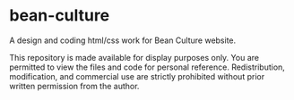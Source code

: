 # bean-culture
A design and coding html/css work for Bean Culture website.

This repository is made available for display purposes only. You are permitted to view the files and code for personal reference.
Redistribution, modification, and commercial use are strictly prohibited without prior written permission from the author.
